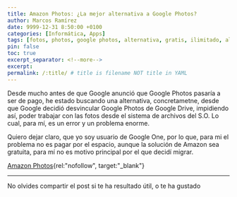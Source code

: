 ```yaml
---
title: Amazon Photos: ¿La mejor alternativa a Google Photos?
author: Marcos Ramírez
date: 9999-12-31 8:50:00 +0100
categories: [Informática, Apps]
tags: [fotos, photos, google photos, alternativa, gratis, ilimitado, almacenamiento]
pin: false
toc: true
excerpt_separator: <!--more-->
excerpt:
permalink: /:title/ # title is filename NOT title in YAML
---
```



Desde mucho antes de que Google anunció que Google Photos pasaría a ser de pago, he estado buscando una alternativa, concretametne, desde que Google decidió desvincular Google Photos de Google Drive, impidiendo así, poder trabajar con las fotos desde el sistema de archivos del S.O. Lo cual, para mí, es un error y un problema enorme.
<!--more-->
Quiero dejar claro, que yo soy usuario de Google One, por lo que, para mi el problema no es pagar por el espacio, aunque la solución de Amazon sea gratuita, para mí no es motivo principal por el que decidí migrar.

[Amazon Photos](https://amzn.to/30dDqtt){rel:"nofollow", target:"_blank"}



***
No olvides compartir el post si te ha resultado útil, o te ha gustado
